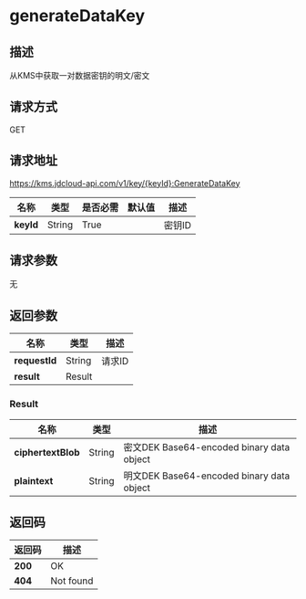 # generateDataKey


## 描述
从KMS中获取一对数据密钥的明文/密文

## 请求方式
GET

## 请求地址
https://kms.jdcloud-api.com/v1/key/{keyId}:GenerateDataKey

|名称|类型|是否必需|默认值|描述|
|---|---|---|---|---|
|**keyId**|String|True| |密钥ID|

## 请求参数
无


## 返回参数
|名称|类型|描述|
|---|---|---|
|**requestId**|String|请求ID|
|**result**|Result| |

### Result
|名称|类型|描述|
|---|---|---|
|**ciphertextBlob**|String|密文DEK Base64-encoded binary data object|
|**plaintext**|String|明文DEK Base64-encoded binary data object|

## 返回码
|返回码|描述|
|---|---|
|**200**|OK|
|**404**|Not found|
